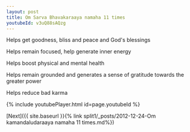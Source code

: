 ```yaml
---
layout: post
title: Om Sarva Bhavakaraaya namaha 11 times
youtubeId: v3uQ88sAQzg
---
```

 
 
Helps get goodness, bliss and peace and God's blessings
 
Helps remain focused, help generate inner energy 
 
Helps boost physical and mental health 
 
Helps remain grounded and generates a sense of gratitude towards the greater power 
 
Helps reduce bad karma
 
 
 
 


{% include youtubePlayer.html id=page.youtubeId %}
 
[Next]({{ site.baseurl }}{% link  split1/_posts/2012-12-24-Om kamandaludaraaya namaha 11 times.md%})
 
